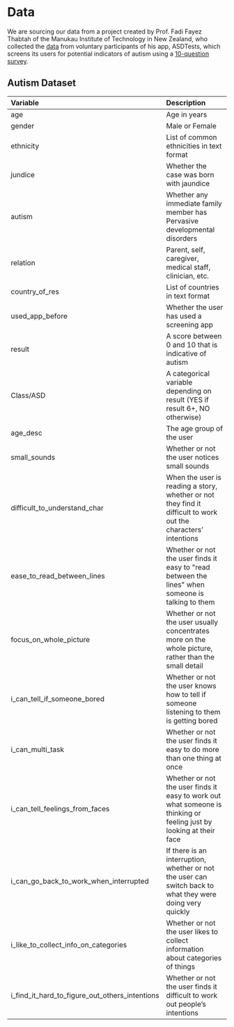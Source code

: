 # Data

We are sourcing our data from a project created by Prof. Fadi Fayez Thabtah of the Manukau Institute of Technology in New Zealand, who collected the [data](https://archive.ics.uci.edu/dataset/426/autism+screening+adult) from voluntary participants of his app, ASDTests, which screens its users for potential indicators of autism using a [10-question survey](https://embrace-autism.com/aq-10/).


## Autism Dataset

| Variable  | Description               |
|:----------|:--------------------------|
| age | Age in years |
| gender | Male or Female |
| ethnicity | List of common ethnicities in text format |
| jundice | Whether the case was born with jaundice |
| autism | Whether any immediate family member has Pervasive developmental disorders |
| relation | Parent, self, caregiver, medical staff, clinician, etc. |
| country_of_res  | List of countries in text format |
| used_app_before | Whether the user has used a screening app |
| result | A score between 0 and 10 that is indicative of autism |
| Class/ASD | A categorical variable depending on result (YES if result 6+, NO otherwise) |
| age_desc | The age group of the user |
| small_sounds | Whether or not the user notices small sounds |
| difficult_to_understand_char | When the user is reading a story, whether or not they find it difficult to work out the characters’ intentions |
| ease_to_read_between_lines | Whether or not the user finds it easy to "read between the lines" when someone is talking to them |
| focus_on_whole_picture | Whether or not the user usually concentrates more on the whole picture, rather than the small detail |
| i_can_tell_if_someone_bored | Whether or not the user knows how to tell if someone listening to them is getting bored |
| i_can_multi_task | Whether or not the user finds it easy to do more than one thing at once |
| i_can_tell_feelings_from_faces | Whether or not the user finds it easy to work out what someone is thinking or feeling just by looking at their face |
| i_can_go_back_to_work_when_interrupted | If there is an interruption, whether or not the user can switch back to what they were doing very quickly |
| i_like_to_collect_info_on_categories | Whether or not the user likes to collect information about categories of things |
| i_find_it_hard_to_figure_out_others_intentions | Whether or not the user finds it difficult to work out people’s intentions |










